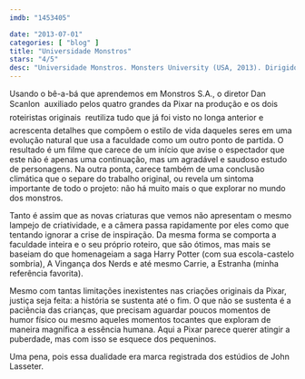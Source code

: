 ```yaml
---
imdb: "1453405"

date: "2013-07-01"
categories: [ "blog" ]
title: "Universidade Monstros"
stars: "4/5"
desc: "Universidade Monstros. Monsters University (USA, 2013). Dirigido por Dan Scanlon. Escrito por Dan Scanlon, Daniel Gerson, Robert L. Baird, Daniel Gerson, Robert L. Baird, Dan Scanlon. Com Billy Crystal, John Goodman, Steve Buscemi, Helen Mirren, Peter Sohn, Joel Murray, Sean Hayes, Dave Foley, Charlie Day."
---
```

Usando o bê-a-bá que aprendemos em Monstros S.A., o diretor Dan Scanlon  auxiliado pelos quatro grandes da Pixar na produção e os dois roteiristas originais  reutiliza tudo que já foi visto no longa anterior e acrescenta detalhes que compõem o estilo de vida daqueles seres em uma evolução natural que usa a faculdade como um outro ponto de partida. O resultado é um filme que carece de um início que avise o espectador que este não é apenas uma continuação, mas um agradável e saudoso estudo de personagens. Na outra ponta, carece também de uma conclusão climática que o separe do trabalho original, ou revela um sintoma importante de todo o projeto: não há muito mais o que explorar no mundo dos monstros.

Tanto é assim que as novas criaturas que vemos não apresentam o mesmo lampejo de criatividade, e a câmera passa rapidamente por eles como que tentando ignorar a crise de inspiração. Da mesma forma se comporta a faculdade inteira e o seu próprio roteiro, que são ótimos, mas mais se baseiam do que homenageiam a saga Harry Potter (com sua escola-castelo sombria), A Vingança dos Nerds e até mesmo Carrie, a Estranha (minha referência favorita).

Mesmo com tantas limitações inexistentes nas criações originais da Pixar, justiça seja feita: a história se sustenta até o fim. O que não se sustenta é a paciência das crianças, que precisam aguardar poucos momentos de humor físico ou mesmo aqueles momentos tocantes que exploram de maneira magnífica a essência humana. Aqui a Pixar parece querer atingir a puberdade, mas com isso se esquece dos pequeninos.

Uma pena, pois essa dualidade era marca registrada dos estúdios de John Lasseter.

